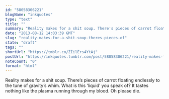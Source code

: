 ```yaml
---
id: "58058306221"
blogName: "inkquotes"
type: "text"
title: ""
summary: "Reality makes for a shit soup. There's pieces of carrot floating endlessly to the tune of gravity's whim. What is this 'liquid'..."
date: "2013-08-12 14:03:39 GMT"
slug: "reality-makes-for-a-shit-soup-theres-pieces-of"
state: "draft"
tags: ""
shortUrl: "https://tmblr.co/ZIilErs4YtAj"
postUrl: "https://inkquotes.tumblr.com/post/58058306221/reality-makes-for-a-shit-soup-theres-pieces-of"
noteCount: "0"
format: "html"
---
```


Reality makes for a shit soup. There’s pieces of carrot floating endlessly to the tune of gravity’s whim. What is this ‘liquid’ you speak of? It tastes nothing like the plasma running through my blood. Oh please die.